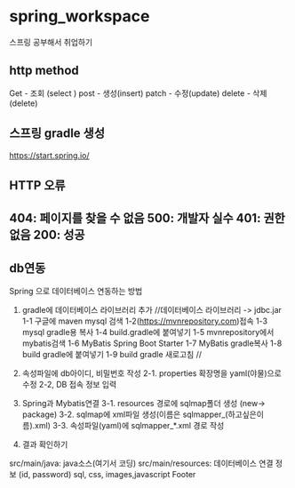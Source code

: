 # spring_workspace
스프링 공부해서 취업하기   
## http method
Get - 조회 (select )
post - 생성(insert)
patch - 수정(update)
delete - 삭제(delete)
## 스프링 gradle 생성
<a>https://start.spring.io/</a>
## HTTP 오류
404: 페이지를 찾을 수 없음
500: 개발자 실수
401: 권한 없음
200: 성공
----------------
## db연동
Spring 으로 데이터베이스 연동하는 방법
1. gradle에 데이터베이스 라이브러리 추가
//데이터베이스 라이브러리 ->  jdbc.jar
1-1 구글에 maven mysql 검색
1-2(https://mvnrepository.com)접속
1-3 mysql gradle용 복사
1-4 build.gradle에 붙여넣기
1-5 mvnrepository에서 mybatis검색
1-6 MyBatis Spring Boot Starter
1-7 MyBatis gradle복사
1-8 build gradle에 붙여넣기
1-9 build gradle 새로고침
//
2. 속성파일에 db아이디, 비밀번호 작성
	2-1. properties 확장명을 yaml(야물)으로 수정
	2-2, DB 접속 정보 입력
3. Spring과 Mybatis연결
	3-1. resources 경로에 sqlmap폴더 생성 (new-> package)
	3-2. sqlmap에 xml파일 생성(이름은 sqlmapper_(하고싶은이름).xml)
	3-3. 속성파일(yaml)에 sqlmapper_*.xml 경로 작성
	
4. 결과 확인하기



src/main/java: java소스(여기서 코딩)
src/main/resources:
	데이터베이스 연결 정보 (id, password)
	sql, css, images,javascript
Footer
